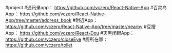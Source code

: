 #project
#通讯录app： https://github.com/vczero/React-Native-App
#百灵鸟App： https://github.com/vczero/React-Native-App/tree/master/address_book
#附近App：https://github.com/vczero/React-Native-App/tree/master/nearby
#豆搜App： https://github.com/vczero/React-Dou
#天黑闭眼App： https://github.com/vczero/closeEye
#厕所在哪： https://github.com/vczero/toilet
